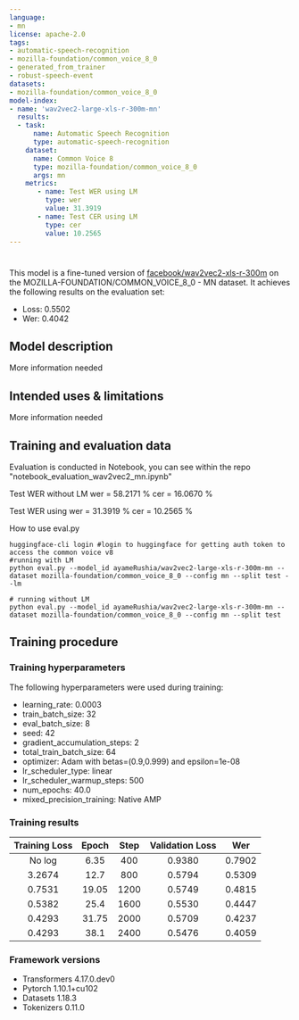 ```yaml
---
language:
- mn
license: apache-2.0
tags:
- automatic-speech-recognition
- mozilla-foundation/common_voice_8_0
- generated_from_trainer
- robust-speech-event
datasets:
- mozilla-foundation/common_voice_8_0
model-index:
- name: 'wav2vec2-large-xls-r-300m-mn'
  results:
  - task: 
      name: Automatic Speech Recognition 
      type: automatic-speech-recognition
    dataset:
      name: Common Voice 8
      type: mozilla-foundation/common_voice_8_0
      args: mn
    metrics:
       - name: Test WER using LM
         type: wer
         value: 31.3919
       - name: Test CER using LM
         type: cer
         value: 10.2565
---
```


<!-- This model card has been generated automatically according to the information the Trainer had access to. You
should probably proofread and complete it, then remove this comment. -->

# 

This model is a fine-tuned version of [facebook/wav2vec2-xls-r-300m](https://huggingface.co/facebook/wav2vec2-xls-r-300m) on the MOZILLA-FOUNDATION/COMMON_VOICE_8_0 - MN dataset.
It achieves the following results on the evaluation set:
- Loss: 0.5502
- Wer: 0.4042

## Model description

More information needed

## Intended uses & limitations

More information needed

## Training and evaluation data

Evaluation is conducted in Notebook, you can see within the repo "notebook_evaluation_wav2vec2_mn.ipynb"


Test WER without LM
wer = 58.2171 %
cer = 16.0670 %

Test WER using 
wer = 31.3919 %
cer = 10.2565 %

How to use eval.py
```
huggingface-cli login #login to huggingface for getting auth token to access the common voice v8
#running with LM
python eval.py --model_id ayameRushia/wav2vec2-large-xls-r-300m-mn --dataset mozilla-foundation/common_voice_8_0 --config mn --split test --lm

# running without LM
python eval.py --model_id ayameRushia/wav2vec2-large-xls-r-300m-mn --dataset mozilla-foundation/common_voice_8_0 --config mn --split test
```

## Training procedure

### Training hyperparameters

The following hyperparameters were used during training:
- learning_rate: 0.0003
- train_batch_size: 32
- eval_batch_size: 8
- seed: 42
- gradient_accumulation_steps: 2
- total_train_batch_size: 64
- optimizer: Adam with betas=(0.9,0.999) and epsilon=1e-08
- lr_scheduler_type: linear
- lr_scheduler_warmup_steps: 500
- num_epochs: 40.0
- mixed_precision_training: Native AMP

### Training results

| Training Loss | Epoch | Step | Validation Loss | Wer    |
|:-------------:|:-----:|:----:|:---------------:|:------:|
| No log        | 6.35  | 400  | 0.9380          | 0.7902 |
| 3.2674        | 12.7  | 800  | 0.5794          | 0.5309 |
| 0.7531        | 19.05 | 1200 | 0.5749          | 0.4815 |
| 0.5382        | 25.4  | 1600 | 0.5530          | 0.4447 |
| 0.4293        | 31.75 | 2000 | 0.5709          | 0.4237 |
| 0.4293        | 38.1  | 2400 | 0.5476          | 0.4059 |


### Framework versions

- Transformers 4.17.0.dev0
- Pytorch 1.10.1+cu102
- Datasets 1.18.3
- Tokenizers 0.11.0
